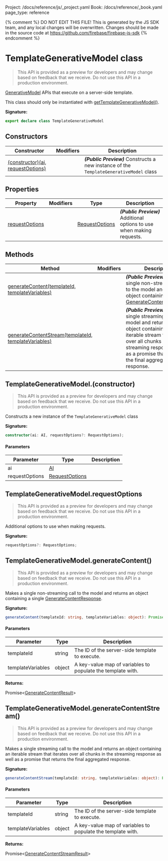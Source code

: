 Project: /docs/reference/js/_project.yaml
Book: /docs/reference/_book.yaml
page_type: reference

{% comment %}
DO NOT EDIT THIS FILE!
This is generated by the JS SDK team, and any local changes will be
overwritten. Changes should be made in the source code at
https://github.com/firebase/firebase-js-sdk
{% endcomment %}

# TemplateGenerativeModel class
> This API is provided as a preview for developers and may change based on feedback that we receive. Do not use this API in a production environment.
> 

[GenerativeModel](./ai.generativemodel.md#generativemodel_class) APIs that execute on a server-side template.

This class should only be instantiated with [getTemplateGenerativeModel()](./ai.md#gettemplategenerativemodel_9476bbc)<!-- -->.

<b>Signature:</b>

```typescript
export declare class TemplateGenerativeModel 
```

## Constructors

|  Constructor | Modifiers | Description |
|  --- | --- | --- |
|  [(constructor)(ai, requestOptions)](./ai.templategenerativemodel.md#templategenerativemodelconstructor) |  | <b><i>(Public Preview)</i></b>  Constructs a new instance of the <code>TemplateGenerativeModel</code> class |

## Properties

|  Property | Modifiers | Type | Description |
|  --- | --- | --- | --- |
|  [requestOptions](./ai.templategenerativemodel.md#templategenerativemodelrequestoptions) |  | [RequestOptions](./ai.requestoptions.md#requestoptions_interface) | <b><i>(Public Preview)</i></b> Additional options to use when making requests. |

## Methods

|  Method | Modifiers | Description |
|  --- | --- | --- |
|  [generateContent(templateId, templateVariables)](./ai.templategenerativemodel.md#templategenerativemodelgeneratecontent) |  | <b><i>(Public Preview)</i></b> Makes a single non-streaming call to the model and returns an object containing a single [GenerateContentResponse](./ai.generatecontentresponse.md#generatecontentresponse_interface)<!-- -->. |
|  [generateContentStream(templateId, templateVariables)](./ai.templategenerativemodel.md#templategenerativemodelgeneratecontentstream) |  | <b><i>(Public Preview)</i></b> Makes a single streaming call to the model and returns an object containing an iterable stream that iterates over all chunks in the streaming response as well as a promise that returns the final aggregated response. |

## TemplateGenerativeModel.(constructor)

> This API is provided as a preview for developers and may change based on feedback that we receive. Do not use this API in a production environment.
> 

 Constructs a new instance of the `TemplateGenerativeModel` class

<b>Signature:</b>

```typescript
constructor(ai: AI, requestOptions?: RequestOptions);
```

#### Parameters

|  Parameter | Type | Description |
|  --- | --- | --- |
|  ai | [AI](./ai.ai.md#ai_interface) |  |
|  requestOptions | [RequestOptions](./ai.requestoptions.md#requestoptions_interface) |  |

## TemplateGenerativeModel.requestOptions

> This API is provided as a preview for developers and may change based on feedback that we receive. Do not use this API in a production environment.
> 

Additional options to use when making requests.

<b>Signature:</b>

```typescript
requestOptions?: RequestOptions;
```

## TemplateGenerativeModel.generateContent()

> This API is provided as a preview for developers and may change based on feedback that we receive. Do not use this API in a production environment.
> 

Makes a single non-streaming call to the model and returns an object containing a single [GenerateContentResponse](./ai.generatecontentresponse.md#generatecontentresponse_interface)<!-- -->.

<b>Signature:</b>

```typescript
generateContent(templateId: string, templateVariables: object): Promise<GenerateContentResult>;
```

#### Parameters

|  Parameter | Type | Description |
|  --- | --- | --- |
|  templateId | string | The ID of the server-side template to execute. |
|  templateVariables | object | A key-value map of variables to populate the template with. |

<b>Returns:</b>

Promise&lt;[GenerateContentResult](./ai.generatecontentresult.md#generatecontentresult_interface)<!-- -->&gt;

## TemplateGenerativeModel.generateContentStream()

> This API is provided as a preview for developers and may change based on feedback that we receive. Do not use this API in a production environment.
> 

Makes a single streaming call to the model and returns an object containing an iterable stream that iterates over all chunks in the streaming response as well as a promise that returns the final aggregated response.

<b>Signature:</b>

```typescript
generateContentStream(templateId: string, templateVariables: object): Promise<GenerateContentStreamResult>;
```

#### Parameters

|  Parameter | Type | Description |
|  --- | --- | --- |
|  templateId | string | The ID of the server-side template to execute. |
|  templateVariables | object | A key-value map of variables to populate the template with. |

<b>Returns:</b>

Promise&lt;[GenerateContentStreamResult](./ai.generatecontentstreamresult.md#generatecontentstreamresult_interface)<!-- -->&gt;

